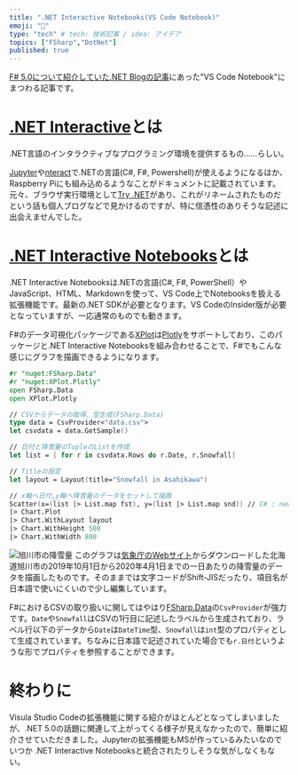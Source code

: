 ```yaml
---
title: ".NET Interactive Notebooks(VS Code Notebook)"
emoji: "📖"
type: "tech" # tech: 技術記事 / idea: アイデア
topics: ["FSharp","DotNet"]
published: true
---
```


[F# 5.0について紹介していた.NET Blogの記事](https://devblogs.microsoft.com/dotnet/announcing-f-5/)にあった"VS Code Notebook"にまつわる記事です。

# [.NET Interactive](https://github.com/dotnet/interactive)とは
.NET言語のインタラクティブなプログラミング環境を提供するもの……らしい。

[Jupyter](https://jupyter.org/)や[nteract](https://nteract.io/)で.NETの言語(C#, F#, Powershell)が使えるようになるほか、Raspberry Piにも組み込めるようなことがドキュメントに記載されています。元々、ブラウザ実行環境として[Try .NET](https://dotnet.microsoft.com/platform/try-dotnet)があり、これがリネームされたものだという話も個人ブログなどで見かけるのですが、特に信憑性のありそうな記述に出会えませんでした。

# [.NET Interactive Notebooks](https://marketplace.visualstudio.com/items?itemName=ms-dotnettools.dotnet-interactive-vscode)とは
.NET Interactive Notebooksは.NETの言語(C#, F#, PowerShell）やJavaScript、HTML、Markdownを使って、VS Code上でNotebooksを扱える拡張機能です。最新の.NET SDKが必要となります。VS CodeのInsider版が必要となっていますが、一応通常のものでも動きます。

F#のデータ可視化パッケージである[XPlot](https://fslab.org/XPlot/)は[Plotly](https://plotly.com/python/)をサポートしており、このパッケージと.NET Interactive Notebooksを組み合わせることで、F#でもこんな感じにグラフを描画できるようになります。

``` fsharp : cell.fsx
#r "nuget:FSharp.Data"
#r "nuget:XPlot.Plotly"
open FSharp.Data
open XPlot.Plotly

// CSVからデータの取得、型生成(FSharp.Data)
type data = CsvProvider<"data.csv">
let csvdata = data.GetSample()

// 日付と降雪量のTupleのListを作成
let list = [ for r in csvdata.Rows do r.Date, r.Snowfall]

// Titleの設定
let layout = Layout(title="Snowfall in Asahikawa")

// x軸へ日付,y軸へ降雪量のデータをセットして描画
Scatter(x=(list |> List.map fst), y=(list |> List.map snd)) // C# : new Scatter(){x=..., y=...}
|> Chart.Plot
|> Chart.WithLayout layout
|> Chart.WithHeight 500
|> Chart.WithWidth 800
```

![旭川市の降雪量](https://raw.githubusercontent.com/msanou/zenn-articles/master/image/snowfall.png)
このグラフは[気象庁のWebサイト](https://www.data.jma.go.jp/gmd/risk/obsdl/index.php)からダウンロードした北海道旭川市の2019年10月1日から2020年4月1日までの一日あたりの降雪量のデータを描画したものです。そのままでは文字コードがShift-JISだったり、項目名が日本語で使いにくいので少し編集しています。

F#におけるCSVの取り扱いに関してはやはり[FSharp.Data](https://fsharp.github.io/FSharp.Data/index.html)の`CsvProvider`が強力です。`Date`や`Snowfall`はCSVの1行目に記述したラベルから生成されており、ラベル行以下のデータから`Date`は`DateTime`型、`Snowfall`は`int`型のプロパティとして生成されています。ちなみに日本語で記述されていた場合でも`r.日付`というような形でプロパティを参照することができます。

# 終わりに
Visula Studio Codeの拡張機能に関する紹介がほとんどとなってしまいましたが、.NET 5.0の話題に関連して上がってくる様子が見えなかったので、簡単に紹介させていただきました。Jupyterの拡張機能もMSが作っているみたいなのでいつか .NET Interactive Notebooksと統合されたりしそうな気がしなくもない。